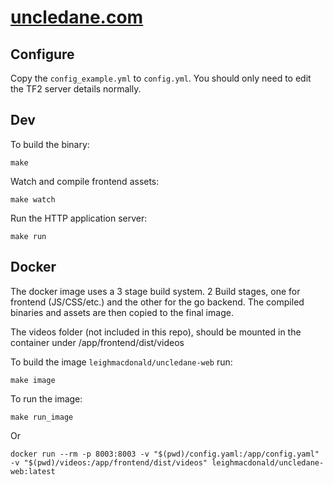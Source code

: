 # [uncledane.com](https://uncledane.com/)

## Configure

Copy the `config_example.yml` to `config.yml`. You should only need
to edit the TF2 server details normally.


## Dev

To build the binary:

    make

Watch and compile frontend assets:
    
    make watch
    
Run the HTTP application server:

    make run

## Docker

The docker image uses a 3 stage build system. 2 Build stages, one for frontend (JS/CSS/etc.) and the other for
the go backend. The compiled binaries and assets are then copied to the final image. 

The videos folder (not included in this repo), should be mounted in the container under /app/frontend/dist/videos


To build the image `leighmacdonald/uncledane-web` run:

    make image

To run the image:

    make run_image
    
Or

    docker run --rm -p 8003:8003 -v "$(pwd)/config.yaml:/app/config.yaml" -v "$(pwd)/videos:/app/frontend/dist/videos" leighmacdonald/uncledane-web:latest
